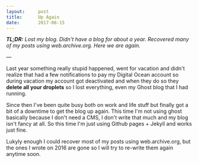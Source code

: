 ```yaml
---
layout:     post
title:      Up Again
date:       2017-06-15
---
```


*__TL;DR:__ Lost my blog. Didn't have a blog for about a year. Recovered many of my posts using web.archive.org. Here we are again.*

—

Last year something really stupid happened, went for vacation and didn't realize that had a few notifications to pay my Digital Ocean account so during vacation my account got deactivated and when they do so they __delete all your droplets__ so I lost everything, even my Ghost blog that I had running.

Since then I've been quite busy both on work and life stuff but finally got a bit of a downtime to get the blog up again. This time I'm not using ghost basically because I don't need a CMS, I don't write that much and my blog isn't fancy at all. So this time I'm just using Github pages + Jekyll and works just fine.

Lukyly enough I could recover most of my posts using web.archive.org, but the ones I wrote on 2016 are gone so I will try to re-write them again anytime soon.

